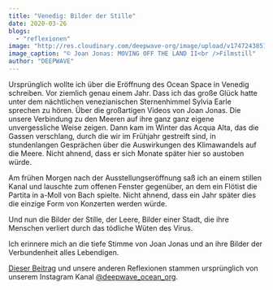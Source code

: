 ```yaml
---
title: "Venedig: Bilder der Stille"
date: 2020-03-26
blogs: 
  - "reflexionen"
image: "http://res.cloudinary.com/deepwave-org/image/upload/v1747243851/deepwave.org/Screenshot-2023-12-04-171104.png"
image_caption: "© Joan Jonas: MOVING OFF THE LAND II<br />Filmstill"
author: "DEEPWAVE"
---
```


Ursprünglich wollte ich über die Eröffnung des Ocean Space in Venedig schreiben. Vor ziemlich genau einem Jahr. Dass ich das große Glück hatte unter dem nächtlichen venezianischen Sternenhimmel Sylvia Earle sprechen zu hören. Über die großartigen Videos von Joan Jonas. Die unsere Verbindung zu den Meeren auf ihre ganz ganz eigene unvergessliche Weise zeigen. Dann kam im Winter das Acqua Alta, das die Gassen verschlang, durch die wir im Frühjahr gestreift sind, in stundenlangen Gesprächen über die Auswirkungen des Klimawandels auf die Meere. Nicht ahnend, dass er sich Monate später hier so austoben würde.

Am frühen Morgen nach der Ausstellungseröffnung saß ich an einem stillen Kanal und lauschte zum offenen Fenster gegenüber, an dem ein Flötist die Partita in a-Moll von Bach spielte. Nicht ahnend, dass ein Jahr später dies die einzige Form von Konzerten werden würde.

Und nun die Bilder der Stille, der Leere, Bilder einer Stadt, die ihre Menschen verliert durch das tödliche Wüten des Virus.

Ich erinnere mich an die tiefe Stimme von Joan Jonas und an ihre Bilder der Verbundenheit alles Lebendigen.

[Dieser Beitrag](https://www.instagram.com/p/B-NKsq8IuBb/) und unsere anderen Reflexionen stammen ursprünglich von unserem Instagram Kanal [@deepwave\_ocean\_org](https://www.instagram.com/deepwave_ocean_org/).
